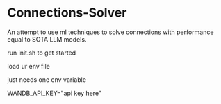 # Connections-Solver
An attempt to use ml techniques to solve connections with performance equal to SOTA LLM models.

run init.sh to get started

load ur env file

just needs one env variable

WANDB_API_KEY="api key here"